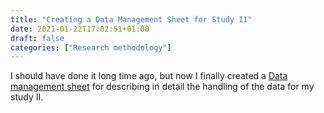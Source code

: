 ```yaml
---
title: "Creating a Data Management Sheet for Study II"
date: 2021-01-22T17:02:51+01:00
draft: false
categories: ["Research methodology"]
---
```


I should have done it long time ago, but now I finally created a [Data management sheet](https://github.com/jfrogren/portfolio-arkivet/blob/master/static/mdfiles/data-management-sheet-for-study-II.md) for describing in detail the handling of the data for my study II.  
